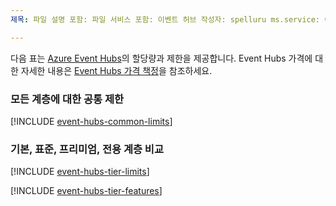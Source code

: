 ```yaml
---
제목: 파일 설명 포함: 파일 서비스 포함: 이벤트 허브 작성자: spelluru ms.service: 이벤트 허브 ms.topic: ms.date 포함: 2021/05/10 ms.author: spelluru ms.custom: "파일 포함", "fasttrack-편집", "iot", "이벤트 허브"

---
```


다음 표는 [Azure Event Hubs](https://azure.microsoft.com/services/event-hubs/)의 할당량과 제한을 제공합니다. Event Hubs 가격에 대한 자세한 내용은 [Event Hubs 가격 책정](https://azure.microsoft.com/pricing/details/event-hubs/)을 참조하세요.

### <a name="common-limits-for-all-tiers"></a>모든 계층에 대한 공통 제한
[!INCLUDE [event-hubs-common-limits](event-hubs-common-limits.md)]

### <a name="basic-vs-standard-vs-premium-vs-dedicated-tiers"></a>기본, 표준, 프리미엄, 전용 계층 비교
[!INCLUDE [event-hubs-tier-limits](event-hubs-tier-limits.md)]

[!INCLUDE [event-hubs-tier-features](event-hubs-tier-features.md)]

